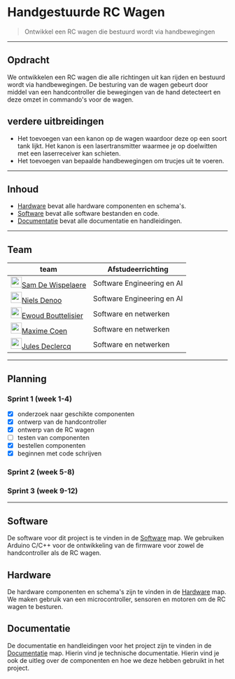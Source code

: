 # Handgestuurde RC Wagen

> Ontwikkel een RC wagen die bestuurd wordt via handbewegingen

---

## Opdracht

We ontwikkelen een RC wagen die alle richtingen uit kan rijden en bestuurd wordt via handbewegingen. De besturing van de wagen gebeurt door middel van een handcontroller die bewegingen van de hand detecteert en deze omzet in commando's voor de wagen.

## verdere uitbreidingen

- Het toevoegen van een kanon op de wagen waardoor deze op een soort tank lijkt. Het kanon is een lasertransmitter waarmee je op doelwitten met een laserreceiver kan schieten.
- Het toevoegen van bepaalde handbewegingen om trucjes uit te voeren.

---

## Inhoud

- [Hardware](Hardware/README.md) bevat alle hardware componenten en schema's.
- [Software](Software/README.md) bevat alle software bestanden en code.
- [Documentatie](Documentatie/README.md) bevat alle documentatie en handleidingen.

---

## Team

| team | Afstudeerrichting |
| ---- | ----------------- |
| [<img src="https://github.com/SamDw123.png" alt="" width="25" style="margin-bottom:-6px;">Sam De Wispelaere](https://github.com/SamDw123)| Software Engineering en AI |
| [<img src="https://github.com/NielsDenoo.png" alt="" width="25" style="margin-bottom:-6px;">Niels Denoo](https://github.com/NielsDenoo)| Software Engineering en AI |
| [<img src="https://github.com/EwoudBoutje.png" alt="" width="25" style="margin-bottom:-6px;">Ewoud Bouttelisier](https://github.com/EwoudBoutje)| Software en netwerken |
| [<img src="https://github.com/Maxime-00.png" alt="" width="25" style="margin-bottom:-6px;">Maxime Coen](https://github.com/Maxime-00)| Software en netwerken |
| [<img src="https://github.com/JulesDeclercq.png" alt="" width="25" style="margin-bottom:-6px;">Jules Declercq](https://github.com/JulesDeclercq)| Software en netwerken |

---

## Planning

### Sprint 1 (week 1-4)

- [x] onderzoek naar geschikte componenten
- [x] ontwerp van de handcontroller
- [x] ontwerp van de RC wagen
- [ ] testen van componenten
- [x] bestellen componenten
- [x] beginnen met code schrijven

### Sprint 2 (week 5-8)

### Sprint 3 (week 9-12)

---

## Software

De software voor dit project is te vinden in de [Software](Software/README.md) map. We gebruiken Arduino C/C++ voor de ontwikkeling van de firmware voor zowel de handcontroller als de RC wagen.

## Hardware

De hardware componenten en schema's zijn te vinden in de [Hardware](Hardware/README.md) map. We maken gebruik van een microcontroller, sensoren en motoren om de RC wagen te besturen.

## Documentatie

De documentatie en handleidingen voor het project zijn te vinden in de [Documentatie](Documentatie/README.md) map. Hierin vind je  technische documentatie. Hierin vind je ook de uitleg over de componenten en hoe we deze hebben gebruikt in het project.
